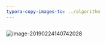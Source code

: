 ```yaml
---
typora-copy-images-to: ../algorithm
---
```


```c++

```

![image-20190224140742028](/Users/yunsungsong/Documents/github_peter/algorithm/image-20190224140742028.png)

